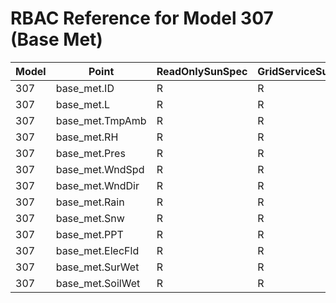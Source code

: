 # RBAC Reference for Model 307 (Base Met)

| Model | Point | ReadOnlySunSpec | GridServiceSunSpec | NetworkAdministratorSunSpec | SuperAdministratorSpec | 
|-------|-------|------------------|---------------------|------------------|--------------------|
| 307 | base_met.ID | R | R | R | R |
| 307 | base_met.L | R | R | R | R |
| 307 | base_met.TmpAmb | R | R | R | R |
| 307 | base_met.RH | R | R | R | R |
| 307 | base_met.Pres | R | R | R | R |
| 307 | base_met.WndSpd | R | R | R | R |
| 307 | base_met.WndDir | R | R | R | R |
| 307 | base_met.Rain | R | R | R | R |
| 307 | base_met.Snw | R | R | R | R |
| 307 | base_met.PPT | R | R | R | R |
| 307 | base_met.ElecFld | R | R | R | R |
| 307 | base_met.SurWet | R | R | R | R |
| 307 | base_met.SoilWet | R | R | R | R |
